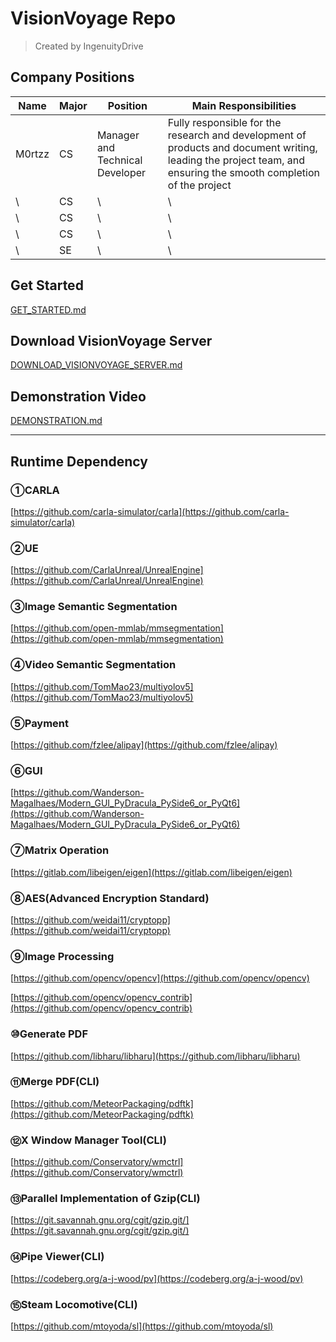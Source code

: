# VisionVoyage Repo

>   Created by IngenuityDrive

## Company Positions

| Name   | Major | Position                        | Main Responsibilities                                        |
| ------ | ----- | ------------------------------- | ------------------------------------------------------------ |
| M0rtzz | CS    | Manager and Technical Developer | Fully responsible for the research and development of products and document writing, leading the project team, and ensuring the smooth completion of the project |
| \      | CS    | \                               | \                                                            |
| \      | CS    | \                               | \                                                            |
| \      | CS    | \                               | \                                                            |
| \      | SE    | \                               | \                                                            |

## Get Started

[GET_STARTED.md](./docs/GET_STARTED.md)

## Download VisionVoyage Server

[DOWNLOAD_VISIONVOYAGE_SERVER.md](./docs/DOWNLOAD_VISIONVOYAGE_SERVER.md)

## Demonstration Video

[DEMONSTRATION.md](./docs/DEMONSTRATION.md)

---

## Runtime Dependency

### ①CARLA

[https://github.com/carla-simulator/carla](https://github.com/carla-simulator/carla)

### ②UE

[https://github.com/CarlaUnreal/UnrealEngine](https://github.com/CarlaUnreal/UnrealEngine)

### ③Image Semantic Segmentation

[https://github.com/open-mmlab/mmsegmentation](https://github.com/open-mmlab/mmsegmentation)

### ④Video Semantic Segmentation

[https://github.com/TomMao23/multiyolov5](https://github.com/TomMao23/multiyolov5)

### ⑤Payment

[https://github.com/fzlee/alipay](https://github.com/fzlee/alipay)

### ⑥GUI

[https://github.com/Wanderson-Magalhaes/Modern_GUI_PyDracula_PySide6_or_PyQt6](https://github.com/Wanderson-Magalhaes/Modern_GUI_PyDracula_PySide6_or_PyQt6)

### ⑦Matrix Operation

[https://gitlab.com/libeigen/eigen](https://gitlab.com/libeigen/eigen)

### ⑧AES(Advanced Encryption Standard)

[https://github.com/weidai11/cryptopp](https://github.com/weidai11/cryptopp)

### ⑨Image Processing

[https://github.com/opencv/opencv](https://github.com/opencv/opencv)

[https://github.com/opencv/opencv_contrib](https://github.com/opencv/opencv_contrib)

### ⑩Generate PDF

[https://github.com/libharu/libharu](https://github.com/libharu/libharu)

### ⑪Merge PDF(CLI)

[https://github.com/MeteorPackaging/pdftk](https://github.com/MeteorPackaging/pdftk)

### ⑫X Window Manager Tool(CLI)

[https://github.com/Conservatory/wmctrl](https://github.com/Conservatory/wmctrl)

### ⑬Parallel Implementation of Gzip(CLI)

[https://git.savannah.gnu.org/cgit/gzip.git/](https://git.savannah.gnu.org/cgit/gzip.git/)

### ⑭Pipe Viewer(CLI)

[https://codeberg.org/a-j-wood/pv](https://codeberg.org/a-j-wood/pv)

### ⑮Steam Locomotive(CLI)

[https://github.com/mtoyoda/sl](https://github.com/mtoyoda/sl)
